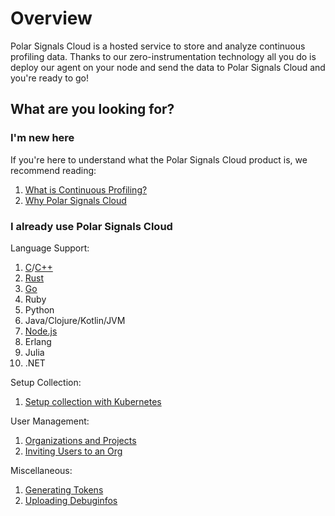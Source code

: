 # Overview

Polar Signals Cloud is a hosted service to store and analyze continuous profiling data. 
Thanks to our zero-instrumentation technology all you do is deploy our agent on your node and send the data to Polar Signals Cloud and you're ready to go!

## What are you looking for?

### I'm new here

If you're here to understand what the Polar Signals Cloud product is, we recommend reading:

1. [What is Continuous Profiling?](/docs/what-is-continuous-profiling)
2. [Why Polar Signals Cloud](/docs/why-polar-signals)

### I already use Polar Signals Cloud

Language Support:

1. [C](/docs/c)/[C++](/docs/cpp)
1. [Rust](/docs/rust)
1. [Go](/docs/go)
1. Ruby
1. Python
1. Java/Clojure/Kotlin/JVM
1. [Node.js](/docs/nodejs)
1. Erlang
1. Julia
1. .NET

Setup Collection:

1. [Setup collection with Kubernetes](/docs/setup-collection-kubernetes)

User Management:

1. [Organizations and Projects](/docs/organizations-and-projects)
2. [Inviting Users to an Org](/docs/invite-users)

Miscellaneous:

1. [Generating Tokens](/docs/generating-tokens)
2. [Uploading Debuginfos](/docs/uploading-debuginfos)
